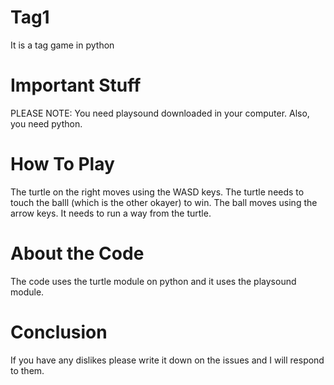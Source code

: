 # Tag1
It is a tag game in python
# Important Stuff


PLEASE NOTE: You need playsound downloaded in your computer.
Also, you need python.


# How To Play
The turtle on the right moves using the WASD keys. The turtle needs to touch the balll (which is the other okayer) to win. The ball moves using the arrow keys. It needs to run a way from the turtle.


# About the Code
The code uses the turtle module on python and it uses the playsound module.

# Conclusion
If you have any dislikes please write it down on the issues and I will respond to them.
